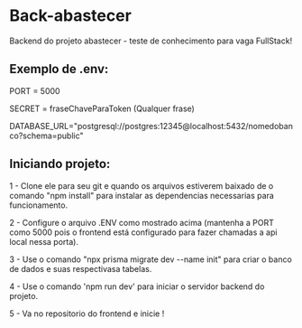 # Back-abastecer
Backend do projeto abastecer - teste de conhecimento para vaga FullStack!

## Exemplo de .env:
PORT = 5000    

SECRET = fraseChaveParaToken (Qualquer frase)    

DATABASE_URL="postgresql://postgres:12345@localhost:5432/nomedobanco?schema=public"

## Iniciando projeto:
1 - Clone ele para seu git e quando os arquivos estiverem baixado de o comando "npm install" para instalar as dependencias necessarias para funcionamento.    

2 - Configure o arquivo .ENV como mostrado acima (mantenha a PORT como 5000 pois o frontend está configurado para fazer chamadas a api local nessa porta).    

3 - Use o comando "npx prisma migrate dev --name init" para criar o banco de dados e suas respectivasa tabelas.    

4 - Use o comando 'npm run dev' para iniciar o servidor backend do projeto.    

5 - Va no repositorio do frontend e inicie !
